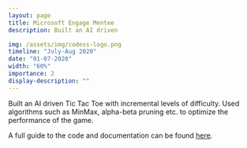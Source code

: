 ```yaml
---
layout: page
title: Microsoft Engage Mentee
description: Built an AI driven 

img: /assets/img/codess-logo.png
timeline: "July-Aug 2020"
date: "01-07-2020"
width: "60%"
importance: 2
display-description: ""
---
```


Built an AI driven Tic Tac Toe with incremental levels of difficulty. Used algorithms such as MinMax, alpha-beta pruning etc. to optimize the performance of the game. 

A full guide to the code and documentation can be found [here](https://github.com/mallika2011/RedNinjas).
